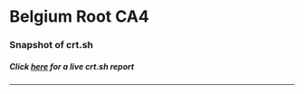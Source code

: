 # Belgium Root CA4
### Snapshot of crt.sh
##### Click [here](https://crt.sh/?q=8460CCAEA91B0E805AB51C7CD46DDF2E8C1C494806D88B1FE2ED313D1D487E2E) for a live crt.sh report

---
